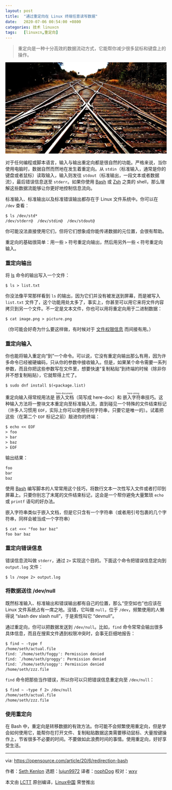 ```yaml
---
layout: post
title:	"通过重定向在 Linux 终端任意读写数据"
date:	2020-07-06 00:54:00 +0800 
categories:	技术 linuxcn 
tags:	[linuxcn,重定向]
---
```




> 
> 重定向是一种十分高效的数据流动方式，它能帮你减少很多鼠标和键盘上的操作。
> 
> 
> 


![](/Asserts/Images/album/202007/06/005419nh6mzxkmmmbsslbb.jpg)


对于任何编程或脚本语言，输入与输出重定向都是很自然的功能。严格来说，当你使用电脑时，数据自然而然地在发生着重定向。从 `stdin`（标准输入，通常是你的键盘或者鼠标）读取输入，输入则发往 `stdout`（标准输出，一段文本或者数据流），最后错误信息送至 `stderr`。如果你使用 [Bash](https://opensource.com/resources/what-bash) 或 [Zsh](https://opensource.com/article/19/9/getting-started-zsh) 之类的 shell，那么理解这些数据流能够让你更好地控制信息流向。


标准输入、标准输出以及标准错误输出都存在于 Linux 文件系统中。你可以在 `/dev` 查看：



```
$ ls /dev/std*
/dev/stderr@  /dev/stdin@  /dev/stdout@

```

你可能没法直接使用它们，但将它们想象成你能传递数据的元位置，会很有帮助。


重定向的基础很简单：用一些 `>` 符号重定向输出，然后用另外一些 `<` 符号重定向输入。


### 重定向输出


将 [ls](https://opensource.com/article/19/7/master-ls-command) 命令的输出写入一个文件：



```
$ ls > list.txt

```

你没法像平常那样看到 `ls` 的输出，因为它们并没有被发送到屏幕，而是被写入 `list.txt` 文件了，这个功能用处太多了，事实上，你甚至可以用它来将文件内容拷贝到另一个文件。不一定是文本文件，你也可以用将重定向用于二进制数据：



```
$ cat image.png > picture.png

```

（你可能会好奇为什么要这样做，有时候对于 [文件权限信息](https://opensource.com/article/19/8/linux-permissions-101) 而间接有用。）


### 重定向输入


你也能将输入重定向“到”一个命令。可以说，它没有重定向输出那么有用，因为许多命令已经被硬编码，只从你的参数中接收输入。但是，如果某个命令需要一系列参数，而且你把这些参数写在文件里，想要快速“复制粘贴”到终端的时候（除非你并不想复制粘贴），它就帮得上忙了。



```
$ sudo dnf install $(<package.list)

```

重定向输入得常规用法是<ruby> 嵌入文档 <rt>  here-document </rt></ruby>（简写成 here-doc）和<ruby> 嵌入字符串 <rt>  here-string </rt></ruby> 技巧。这种输入方法将一整块文本重定向至标准输入流，直到碰见一个特殊的文件结束标记（许多人习惯用 `EOF`，实际上你可以使用任何字符串，只要它是唯一的）。试着把这些（在第二个 `EOF` 标记之前）敲进你的终端：



```
$ echo << EOF
> foo
> bar
> baz
> EOF

```

输出结果：



```
foo
bar
baz

```

使用 [Bash](https://opensource.com/resources/what-bash) 编写脚本的人常常用这个技巧，将数行文本一次性写入文件或者打印到屏幕上。只要你别忘了末尾的文件结束标记，这会是一个帮你避免大量繁琐 `echo` 或 `printf` 语句的好办法。


嵌入字符串类似于嵌入文档，但是它只含有一个字符串（或者用引号包裹的几个字符串，同样会被当成一个字符串）



```
$ cat <<< "foo bar baz"
foo bar baz

```

### 重定向错误信息


错误信息流叫做 `stderr`，通过 `2>` 实现这个目的。下面这个命令把错误信息定向到 `output.log` 文件：



```
$ ls /nope 2> output.log

```

### 将数据送往 /dev/null


既然标准输入、标准输出和错误输出都有自己的位置，那么“空空如也”也应该在 Linux 文件系统占有一席之地。没错，它叫做 `null`，位于 `/dev`，频繁使用的人懒得说 “slash dev slash null”，于是索性叫它 “devnull”。


通过重定向，你可以把数据发送到 `/dev/null`。比如，`find` 命令常常会输出很多具体信息，而且在搜索文件遇到权限冲突时，会事无巨细地报告：



```
$ find ~ -type f
/home/seth/actual.file
find: `/home/seth/foggy': Permission denied
find: `/home/seth/groggy': Permission denied
find: `/home/seth/soggy': Permission denied
/home/seth/zzz.file

```

`find` 命令把那些当作错误，所以你可以只把错误信息重定向至 `/dev/null`：



```
$ find ~ -type f 2> /dev/null
/home/seth/actual.file
/home/seth/zzz.file

```

### 使用重定向


在 Bash 中，重定向是转移数据的有效方法。你可能不会频繁使用重定向，但是学会如何使用它，能帮你在打开文件、复制粘贴数据这类需要移动鼠标、大量按键操作上，节省很多不必要的时间。不要做如此浪费时间的事情。使用重定向，好好享受生活。




---


via: <https://opensource.com/article/20/6/redirection-bash>


作者：[Seth Kenlon](https://opensource.com/users/seth) 选题：[lujun9972](https://github.com/lujun9972) 译者：[nophDog](https://github.com/nophDog) 校对：[wxy](https://github.com/wxy)


本文由 [LCTT](https://github.com/LCTT/TranslateProject) 原创编译，[Linux中国](https://linux.cn/) 荣誉推出
